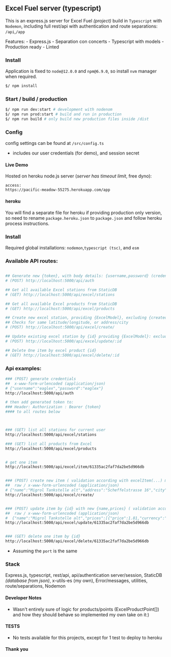 ## Excel Fuel server (typescript)
This is an express.js server for Excel Fuel _(project)_ build in `Typescript` with `Nodemon`, including full rest/api with authentication and route separations: `/api`,`/app` 

Features:
    - Express.js
    - Separation con concerts
    - Typescript with models
    - Production ready
    - Linted


### Install
Application is fixed to `node@12.0.0` and `npm@6.9.0`, so install `nvm` manager when required.

```sh
$/ npm install
```

### Start / build / production

```sh
$/ npm run dev:start # development with nodenom
$/ npm run prod:start # build and run in production
$/ npm run build # only build new production files inside /dist
```


### Config
config settings can be found at `/src/config.ts`
 - includes our user credentials (for demo), and session secret



#### Live Demo
Hosted on heroku node.js server (_server has timeout limit_, free dyno):

```
access:
https://pacific-meadow-55275.herokuapp.com/app
```

#### heroku 
You will find a separate file for heroku if providing production only version, so need to rename `package.heroku.json` to `package.json` and follow heroku process instructions.



### Install
Required global installations: `nodemon`,`typescript (tsc)`, and `esm`


### Available API routes:

```sh

## Generate new {token}, with body details: {username,password} (credentials in config.ts)
# (POST) http://localhost:5000/api/auth

## Get all available Excel stations from StaticDB
# (GET) http://localhost:5000/api/excel/stations

## Get all available Excel products from StaticDB
# (GET) http://localhost:5000/api/excel/products

## Create new excel station, providing {ExcelModel}, excluding {created_at,updated_at,id}
## Checks for same latitude/longitude, or address/city
# (POST) http://localhost:5000/api/excel/create/

## Update existing excel station by {id} providing {ExcelModel}: excluding {created_at,updated_at,id}
# (POST) http://localhost:5000/api/excel/update/:id

## Delete One item by excel product {id}
# (GET) http://localhost:5000/api/excel/delete/:id

```

### Api examples:

```sh
### (POST) generate credentials
##  x-www-form-urlencoded (application/json)
# {"username":"eaglex","password":"eaglex"}
http://localhost:5000/api/auth

# then add generated token to:  
### Header: Authorization : Bearer {token} 
#### to all routes below



### (GET) list all stations for current user
http://localhost:5000/api/excel/stations

### (GET) list all products from Excel
http://localhost:5000/api/excel/products


# get one item
http://localhost:5000/api/excel/item/61335ac2faf7da2be5d966db 


### (POST) create new item ( validation according with excelItem(...) method)
##  raw / x-www-form-urlencoded (application/json)
# {"name":"Migrol Tankstelle alt","address":"Scheffelstrasse 16","city":"Zürich (alt)","latitude":47.394395,"longitude":8.52982,"prices":[{"price":1.81,"currency":"CHF","product_id":"DIESEL"}],"products":[{"product_id":"DIESEL","points":[{"id":"1","status":"available"},{"id":"2","status":"not_available"}]}]}
http://localhost:5000/api/excel/create/


### (POST) update item by {id} with new {name,prices} ( validation according with excelItemUpdate(...) method)
##  raw / x-www-form-urlencoded (application/json)
#  {"name":"Migrol Tankstelle alt","prices":[{"price":1.81,"currency":"CHF","product_id":"DIESEL"}]}
http://localhost:5000/api/excel/update/61335ac2faf7da2be5d966db


### (GET) delete one item by {id}
http://localhost:5000/api/excel/delete/61335ac2faf7da2be5d966db 


```
* Assuming the `port` is the same



### Stack
Express.js, typescript, rest/api, api/authentication server/session, StaticDB _(database from json)_, x-utils-es (my own), Error/messages, utilities, route/separations, Nodemon


#### Developer Notes
- Wasn't entirely sure of logic for products/points (ExcelProductPoint[]) and how they should behave so implemented my own take on it:)


#### TESTS
- No tests available for this projects, except for 1 test to deploy to heroku


#### Thank you